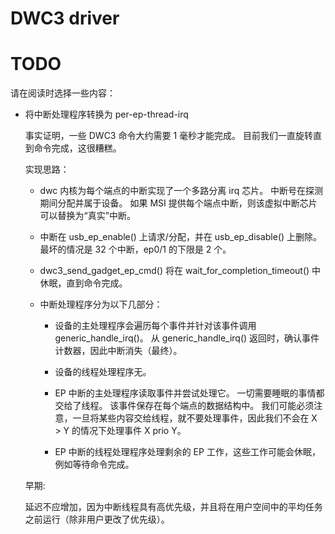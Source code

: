
# DWC3 driver

# TODO

请在阅读时选择一些内容：

- 将中断处理程序转换为 per-ep-thread-irq

    事实证明，一些 DWC3 命令大约需要 1 毫秒才能完成。 目前我们一直旋转直到命令完成，这很糟糕。

    实现思路：

    - dwc 内核为每个端点的中断实现了一个多路分离 irq 芯片。 中断号在探测期间分配并属于设备。 如果 MSI 提供每个端点中断，则该虚拟中断芯片可以替换为“真实”中断。

    - 中断在 usb_ep_enable() 上请求/分配，并在 usb_ep_disable() 上删除。 最坏的情况是 32 个中断，ep0/1 的下限是 2 个。

    - dwc3_send_gadget_ep_cmd() 将在 wait_for_completion_timeout() 中休眠，直到命令完成。

    - 中断处理程序分为以下几部分：

        - 设备的主处理程序会遍历每个事件并针对该事件调用 generic_handle_irq()。 从 generic_handle_irq() 返回时，确认事件计数器，因此中断消失（最终）。

        - 设备的线程处理程序无。

        - EP 中断的主处理程序读取事件并尝试处理它。 一切需要睡眠的事情都交给了线程。 该事件保存在每个端点的数据结构中。 我们可能必须注意，一旦将某些内容交给线程，就不要处理事件，因此我们不会在 X > Y 的情况下处理事件 X prio Y。

        - EP 中断的线程处理程序处理剩余的 EP 工作，这些工作可能会休眠，例如等待命令完成。

    早期:

    延迟不应增加，因为中断线程具有高优先级，并且将在用户空间中的平均任务之前运行（除非用户更改了优先级）。
